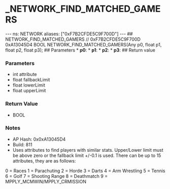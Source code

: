 # _NETWORK_FIND_MATCHED_GAMERS

--- ns: NETWORK aliases: ["0xF7B2CFDE5C9F700D"] --- ## NETWORK_FIND_MATCHED_GAMERS  // 0xF7B2CFDE5C9F700D 0xA13045D4 BOOL NETWORK_FIND_MATCHED_GAMERS(Any p0, float p1, float p2, float p3);   ## Parameters * **p0**: * **p1**: * **p2**: * **p3**:  ## Return value

### Parameters
* int attribute
* float fallbackLimit
* float lowerLimit
* float upperLimit

### Return Value
* BOOL

### Notes
* AP Hash: 0x0xA13045D4
* Build: 811
* Uses attributes to find players with similar stats. Upper/Lower limit must be above zero or the fallback limit +/-0.1 is used.
There can be up to 15 attributes, they are as follows:

0 = Races
1 = Parachuting
2 = Horde
3 = Darts
4 = Arm Wrestling
5 = Tennis
6 = Golf
7 = Shooting Range
8 = Deathmatch
9 = MPPLY_MCMWIN/MPPLY_CRMISSION

